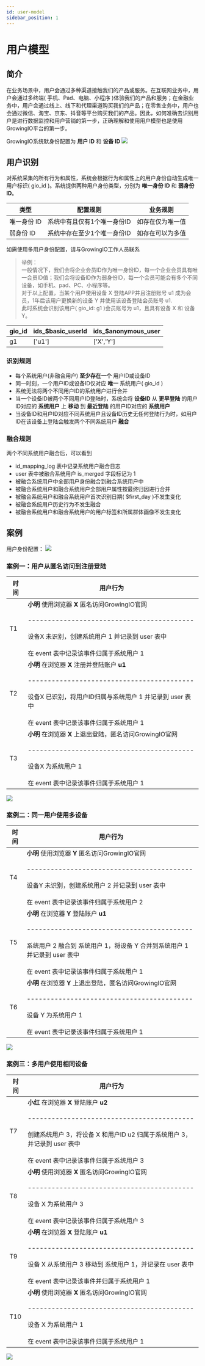 ```yaml
---
id: user-model
sidebar_position: 1
---
```


# 用户模型

## 简介[](#jian-jie)

在业务场景中，用户会通过多种渠道接触我们的产品或服务。在互联网业务中，用户会通过多终端( 手机、Pad、电脑、小程序 )体验我们的产品和服务；在金融业务中，用户会通过线上、线下和代理渠道购买我们的产品；在零售业务中，用户也会通过微信、淘宝、京东、抖音等平台购买我们的产品。因此，如何准确去识别用户是进行数据监控和用户营销的第一步，正确理解和使用用户模型也是使用GrowingIO平台的第一步。

GrowingIO系统默身份配置为 **用户 ID** 和 **设备 ID**
![](/img/用户模型-默认身份配置.png)


## 用户识别[](#yong-hu-shi-bie)

对系统采集的所有行为和属性，系统会根据行为和属性上的用户身份自动生成唯一用户标识( gio_id )。系统提供两种用户身份类型，分别为 **唯一身份 ID** 和 **弱身份 ID**。

| 类型 | 配置规则 | 业务规则 |
| -- | -- | -- |
| 唯一身份 ID | 系统中有且仅有1个唯一身份ID| 如存在仅为唯一值 |
| 弱身份 ID | 系统中存在至少1个唯一身份ID| 如存在可以为多值 |

如需使用多用户身份配置，请与GrowingIO工作人员联系

> 举例：\
> 一般情况下，我们会将企业会员ID作为唯一身份ID，每一个企业会员具有唯一会员ID值；我们会将设备ID作为弱身份ID，每一个会员可能会有多个不同设备，如手机、pad、PC、小程序等。\
> 对于以上配置，当某个用户使用设备 X 登陆APP并且注册账号 u1 成为会员，1年后该用户更换新的设备 Y 并使用该设备登陆会员账号 u1.\
> 此时系统会识别该用户( gio_id: g1 )会员账号为 u1，且具有设备 X 和 设备 Y。

| gio_id | ids_$basic_userId | ids_$anonymous_user | 
| -- | -- | -- |
| g1 | ['u1'] | ['X','Y'] |

### 识别规则

* 每个系统用户(非融合用户) **至少存在一个** 用户ID或设备ID
* 同一时刻，一个用户ID或设备ID仅对应 **唯一** 系统用户( gio_id )
* 系统无法将两个不同用户ID的系统用户进行合并
* 当一个设备ID被两个不同用户ID登陆时，系统会将 **设备ID** 从 **更早登陆** 的用户ID对应的 **系统用户** 上 **移动** 到 **最近登陆** 的用户ID对应的 **系统用户**
* 当设备ID和用户ID对应不同系统用户且设备ID历史无任何登陆行为时，如用户ID在该设备上登陆会触发两个不同系统用户 **融合**

### 融合规则

两个不同系统用户融合后，可以看到

* id_mapping_log 表中记录系统用户融合日志
* user 表中被融合系统用户 is_merged 字段标记为 1
* 被融合系统用户中全部用户身份融合到融合系统用户中
* 被融合系统用户和融合系统用户全部用户属性按最终归因进行合并
* 被融合系统用户和融合系统用户首次识别日期( $first_day )不发生变化
* 被融合系统用户历史行为不发生融合
* 被融合系统用户和融合系统用户的用户标签和所属群体画像不发生变化    

## 案例[](#an-li)

用户身份配置：
![](/img/用户模型-默认身份配置.png)

### 案例一：用户从匿名访问到注册登陆

| 时间 | 用户行为 |
| -- | -- |
| T1 | **小明** 使用浏览器 **X** 匿名访问GrowingIO官网<br></br>------------------------------------------<br></br>设备X 未识别，创建系统用户 1 并记录到 user 表中<br></br>在 event 表中记录该事件归属于系统用户 1 |
| T2 | **小明** 在浏览器 **X** 注册并登陆账户 **u1**<br></br>------------------------------------------<br></br>设备X 已识别，将用户ID归属与系统用户 1 并记录到 user 表中<br></br>在 event 表中记录该事件归属于系统用户 1 |
| T3 | **小明** 在浏览器 **X** 上退出登陆，匿名访问GrowingIO官网<br></br>------------------------------------------<br></br>设备X 为系统用户 1<br></br>在 event 表中记录该事件归属于系统用户 1 |

![](/img/用户模型-匿名转登陆.png)

### 案例二：同一用户使用多设备

| 时间 | 用户行为 |
| -- | -- |
| T4 | **小明** 使用浏览器 **Y** 匿名访问GrowingIO官网<br></br>------------------------------------------<br></br>设备Y 未识别，创建系统用户 2 并记录到 user 表中<br></br>在 event 表中记录该事件归属于系统用户 2 |
| T5 | **小明** 在浏览器 **Y** 登陆账户 **u1**<br></br>------------------------------------------<br></br>系统用户 2 融合到 系统用户 1，将设备 Y 合并到系统用户 1 并记录到 user 表中<br></br>在 event 表中记录该事件归属于系统用户 1 |
| T6 | **小明** 在浏览器 **Y** 上退出登陆，匿名访问GrowingIO官网<br></br>------------------------------------------<br></br>设备 Y 为系统用户 1<br></br>在 event 表中记录该事件归属于系统用户 1 |

![](/img/用户模型-同一用户使用多设备.png)

### 案例三：多用户使用相同设备

| 时间 | 用户行为 |
| -- | -- |
| T7 | **小红** 在浏览器 **X** 登陆账户 **u2**<br></br>------------------------------------------<br></br>创建系统用户 3，将设备 X 和用户ID u2 归属于系统用户 3，并记录到 user 表中<br></br>在 event 表中记录该事件归属于系统用户 3 |
| T8 | **小明** 使用浏览器 **X** 匿名访问GrowingIO官网<br></br>------------------------------------------<br></br>设备 X 为系统用户 3<br></br>在 event 表中记录该事件归属于系统用户 3 |
| T9 | **小明** 在浏览器 **X** 登陆账户 **u1**<br></br>------------------------------------------<br></br>设备 X 从系统用户 3 移动到 系统用户 1，并记录在 user 表中<br></br>在 event 表中记录该事件并归属于系统用户 1 |
| T10 | **小明** 使用浏览器 **X** 匿名访问GrowingIO官网<br></br>------------------------------------------<br></br>设备 X 为系统用户 1<br></br>在 event 表中记录该事件归属于系统用户 1 |

![](/img/用户模型-多用户使用相同设备.png)